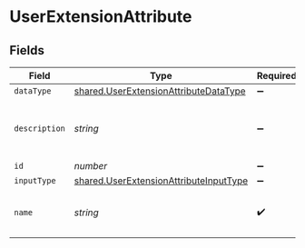 # UserExtensionAttribute


## Fields

| Field                                                                                                   | Type                                                                                                    | Required                                                                                                | Description                                                                                             | Example                                                                                                 |
| ------------------------------------------------------------------------------------------------------- | ------------------------------------------------------------------------------------------------------- | ------------------------------------------------------------------------------------------------------- | ------------------------------------------------------------------------------------------------------- | ------------------------------------------------------------------------------------------------------- |
| `dataType`                                                                                              | [shared.UserExtensionAttributeDataType](../../../sdk/models/shared/userextensionattributedatatype.md)   | :heavy_minus_sign:                                                                                      | N/A                                                                                                     |                                                                                                         |
| `description`                                                                                           | *string*                                                                                                | :heavy_minus_sign:                                                                                      | N/A                                                                                                     | Text field for logging custom data                                                                      |
| `id`                                                                                                    | *number*                                                                                                | :heavy_minus_sign:                                                                                      | N/A                                                                                                     | 1                                                                                                       |
| `inputType`                                                                                             | [shared.UserExtensionAttributeInputType](../../../sdk/models/shared/userextensionattributeinputtype.md) | :heavy_minus_sign:                                                                                      | N/A                                                                                                     |                                                                                                         |
| `name`                                                                                                  | *string*                                                                                                | :heavy_check_mark:                                                                                      | Name of the user extension attribute                                                                    | User Attributes                                                                                         |